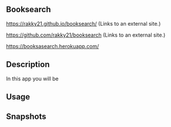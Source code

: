 ## Booksearch
https://rakky21.github.io/booksearch/ (Links to an external site.)

https://github.com/rakky21/booksearch (Links to an external site.)

https://booksasearch.herokuapp.com/
## Description
In this app you will be 
## Usage

## Snapshots

